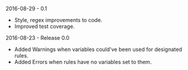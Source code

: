 2016-08-29 - 0.1
- Style, regex improvements to code.
- Improved test coverage.

2016-08-23 - Release 0.0
- Added Warnings when variables could've been used for designated rules.
- Added Errors when rules have no variables set to them.
